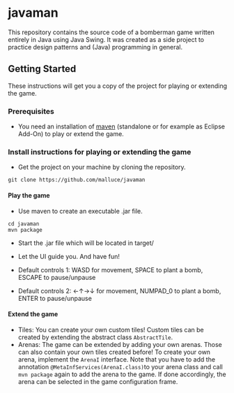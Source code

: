 # javaman

This repository contains the source code of a bomberman game written entirely in Java using Java Swing. It was created as a side project to practice design patterns and (Java) programming in general.

## Getting Started

These instructions will get you a copy of the project for playing or extending the game.

### Prerequisites

* You need an installation of [maven](https://maven.apache.org/) (standalone or for example as Eclipse Add-On) to play or extend the game.

### Install instructions for playing or extending the game

* Get the project on your machine by cloning the repository.

```
git clone https://github.com/malluce/javaman
```

#### Play the game

* Use maven to create an executable .jar file. 

```
cd javaman
mvn package
```

* Start the .jar file which will be located in target/

* Let the UI guide you. And have fun!

* Default controls 1: WASD for movement, SPACE to plant a bomb, ESCAPE to pause/unpause

* Default controls 2: ←↑→↓ for movement, NUMPAD_0 to plant a bomb, ENTER to pause/unpause

#### Extend the game
 * Tiles: You can create your own custom tiles! Custom tiles can be created by extending the abstract class `AbstractTile`.
 * Arenas: The game can be extended by adding your own arenas. Those can also contain your own tiles created before! To create your own arena, implement the `ArenaI` interface. Note that you have to add the annotation `@MetaInfServices(ArenaI.class)`to your arena class and call `mvn package` again to add the arena to the game. If done accordingly, the arena can be selected in the game configuration frame.
